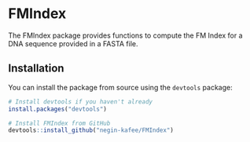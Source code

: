 # FMIndex

The FMIndex package provides functions to compute the FM Index for a DNA sequence provided in a FASTA file.

## Installation

You can install the package from source using the `devtools` package:

```r
# Install devtools if you haven't already
install.packages("devtools")

# Install FMIndex from GitHub
devtools::install_github("negin-kafee/FMIndex")

